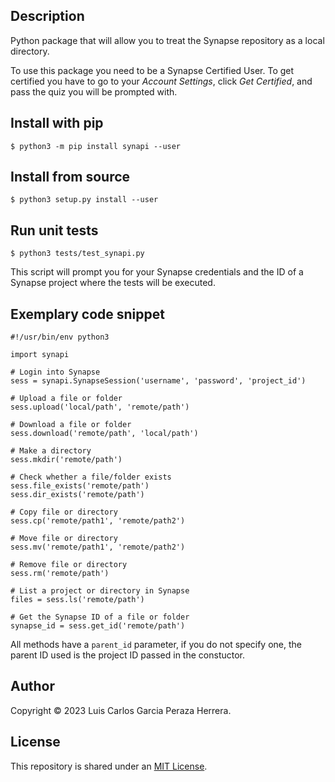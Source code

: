 Description
-----------
Python package that will allow you to treat the Synapse repository as a local directory.

To use this package you need to be a Synapse Certified User. To get certified you have to go to your *Account Settings*, click *Get Certified*, and pass the quiz you will be prompted with.

Install with pip
----------------
```
$ python3 -m pip install synapi --user
```

Install from source
-------------------
```
$ python3 setup.py install --user
```

Run unit tests
--------------
```
$ python3 tests/test_synapi.py
```
This script will prompt you for your Synapse credentials and the ID of a Synapse project where the tests will be executed.

Exemplary code snippet
----------------------
```python3
#!/usr/bin/env python3

import synapi

# Login into Synapse
sess = synapi.SynapseSession('username', 'password', 'project_id')       

# Upload a file or folder
sess.upload('local/path', 'remote/path')

# Download a file or folder
sess.download('remote/path', 'local/path')

# Make a directory
sess.mkdir('remote/path')

# Check whether a file/folder exists
sess.file_exists('remote/path')
sess.dir_exists('remote/path')

# Copy file or directory
sess.cp('remote/path1', 'remote/path2')

# Move file or directory
sess.mv('remote/path1', 'remote/path2')

# Remove file or directory
sess.rm('remote/path')

# List a project or directory in Synapse
files = sess.ls('remote/path')

# Get the Synapse ID of a file or folder
synapse_id = sess.get_id('remote/path')

```

All methods have a `parent_id` parameter, if you do not specify one, the parent ID used is the project ID passed in the constuctor.


Author
------

Copyright © 2023 Luis Carlos Garcia Peraza Herrera.


License
-------

This repository is shared under an [MIT License](LICENSE).
